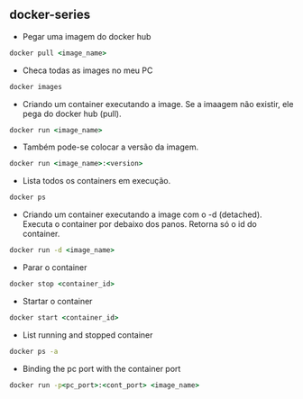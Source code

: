 ## docker-series

- Pegar uma imagem do docker hub
```cmd
docker pull <image_name>
```

- Checa todas as images no meu PC
```cmd
docker images
```

- Criando um container executando a image. Se a imaagem não existir, ele pega do docker hub (pull).
```cmd
docker run <image_name>
```

- Também pode-se colocar a versão da imagem.
```cmd
docker run <image_name>:<version>
```

- Lista todos os containers em execução.
```cmd
docker ps
```

- Criando um container executando a image com o -d (detached). Executa o container por debaixo dos panos. Retorna só o id do container.
```cmd
docker run -d <image_name>
```

- Parar o container
```cmd
docker stop <container_id>
```

- Startar o container
```cmd
docker start <container_id>
```

- List running and stopped container
```cmd
docker ps -a
```

- Binding the pc port with the container port
```cmd
docker run -p<pc_port>:<cont_port> <image_name>
```

